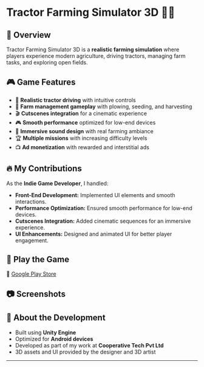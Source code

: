 # Tractor Farming Simulator 3D 🚜🌾

## 📌 Overview
Tractor Farming Simulator 3D is a **realistic farming simulation** where players experience modern agriculture, driving tractors, managing farm tasks, and exploring open fields. 

## 🎮 Game Features
- 🚜 **Realistic tractor driving** with intuitive controls
- 🌱 **Farm management gameplay** with plowing, seeding, and harvesting
- 🎬 **Cutscenes integration** for a cinematic experience
- 🎮 **Smooth performance** optimized for low-end devices
- 🎵 **Immersive sound design** with real farming ambiance
- 🏆 **Multiple missions** with increasing difficulty levels
- 📺 **Ad monetization** with rewarded and interstitial ads

## 🔥 My Contributions
As the **Indie Game Developer**, I handled:
- **Front-End Development:** Implemented UI elements and smooth interactions.
- **Performance Optimization:** Ensured smooth performance for low-end devices.
- **Cutscenes Integration:** Added cinematic sequences for an immersive experience.
- **UI Enhancements:** Designed and animated UI for better player engagement.

## 📲 Play the Game
🔗 [Google Play Store](https://play.google.com/store/apps/details?id=com.zams.tractor.game.offlinefarmingsimulator3d)

## 📷 Screenshots

## 📜 About the Development
- Built using **Unity Engine**
- Optimized for **Android devices**
- Developed as part of my work at **Cooperative Tech Pvt Ltd**
- 3D assets and UI provided by the designer and 3D artist

---

